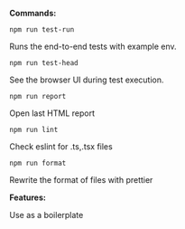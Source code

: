 **Commands:**

    npm run test-run
Runs the end-to-end tests with example env.

    npm run test-head
See the browser UI during test execution.

    npm run report
Open last HTML report

    npm run lint
Check eslint for .ts,.tsx files

    npm run format
Rewrite the format of files with prettier

**Features:**

Use as a boilerplate
